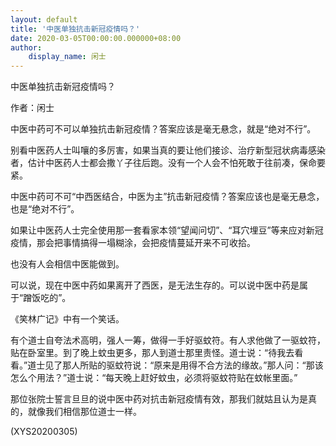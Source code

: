 ```yaml
---
layout: default
title: '中医单独抗击新冠疫情吗？'
date: 2020-03-05T00:00:00.000000+08:00
author:
    display_name: 闲士
---
```


中医单独抗击新冠疫情吗？

作者：闲士

中医中药可不可以单独抗击新冠疫情？答案应该是毫无悬念，就是“绝对不行”。

别看中医药人士叫嚷的多厉害，如果当真的要让他们接诊、治疗新型冠状病毒感染者，估计中医药人士都会撒丫子往后跑。没有一个人会不怕死敢于往前凑，保命要紧。

中医中药可不可“中西医结合，中医为主”抗击新冠疫情？答案应该也是毫无悬念，也是“绝对不行”。

如果让中医药人士完全使用那一套看家本领“望闻问切”、“耳穴埋豆”等来应对新冠疫情，那会把事情搞得一塌糊涂，会把疫情蔓延开来不可收拾。

也没有人会相信中医能做到。

可以说，现在中医中药如果离开了西医，是无法生存的。可以说中医中药是属于“蹭饭吃的”。

《笑林广记》中有一个笑话。

有个道士自夸法术高明，强人一筹，做得一手好驱蚊符。有人求他做了一驱蚊符，贴在卧室里。到了晚上蚊虫更多，那人到道士那里责怪。道士说：“待我去看看。”道士见了那人所贴的驱蚊符说：“原来是用得不合方法的缘故。”那人问：“那该怎么个用法？”道士说：“每天晚上赶好蚊虫，必须将驱蚊符贴在蚊帐里面。”

那位张院士誓言旦旦的说中医中药对抗击新冠疫情有效，那我们就姑且认为是真的，就像我们相信那位道士一样。

(XYS20200305)

